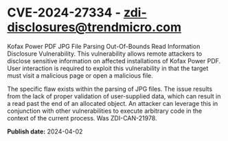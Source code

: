 # CVE-2024-27334 - zdi-disclosures@trendmicro.com

Kofax Power PDF JPG File Parsing Out-Of-Bounds Read Information Disclosure Vulnerability. This vulnerability allows remote attackers to disclose sensitive information on affected installations of Kofax Power PDF. User interaction is required to exploit this vulnerability in that the target must visit a malicious page or open a malicious file.

The specific flaw exists within the parsing of JPG files.
The issue results from the lack of proper validation of user-supplied data, which can result in a read past the end of an allocated object. An attacker can leverage this in conjunction with other vulnerabilities to execute arbitrary code in the context of the current process. Was ZDI-CAN-21978.

**Publish date:** 2024-04-02
